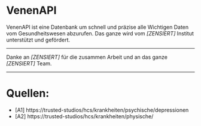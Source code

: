 # VenenAPI
VenenAPI ist eine Datenbank um schnell und präzise alle Wichtigen Daten vom Gesundheitswesen abzurufen. Das ganze wird vom *[ZENSIERT]* Institut unterstützt und gefördert.

---
Danke an *[ZENSIERT]* für die zusammen Arbeit und an das ganze *[ZENSIERT]* Team.

---
# Quellen:
- [A1] https://trusted-studios/hcs/krankheiten/psychische/depressionen
- [A2] https://trusted-studios/hcs/krankheiten/physische/
